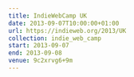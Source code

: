 ```yaml
---
title: IndieWebCamp UK
date: 2013-09-07T10:00:00+01:00
url: https://indieweb.org/2013/UK
collection: indie_web_camp
start: 2013-09-07
end: 2013-09-08
venue: 9c2xrvg6+9m
---
```

